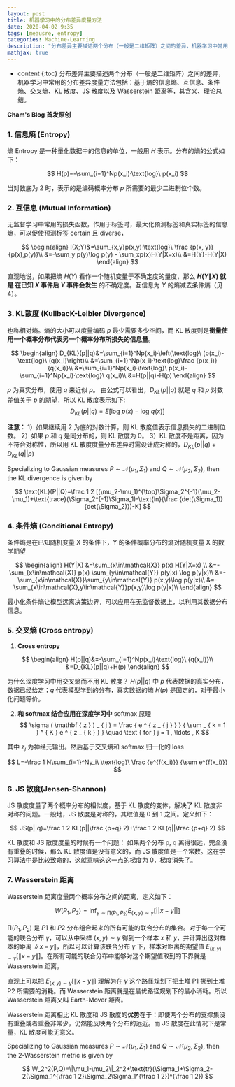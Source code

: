 ```yaml
---
layout: post
title: 机器学习中的分布差异度量方法
date: 2020-04-02 9:35
tags: [meausre, entropy]
categories: Machine-Learning
description: "分布差异主要描述两个分布（一般是二维矩阵）之间的差异，机器学习中常用的分布差异度量方法包括：基于熵的信息熵、互信息、条件熵、交叉熵、KL 散度、JS 散度以及 Wasserstein 距离等，其含义、理论总结"
mathjax: true
---
```


* content
{:toc}
分布差异主要描述两个分布（一般是二维矩阵）之间的差异，机器学习中常用的分布差异度量方法包括：基于熵的信息熵、互信息、条件熵、交叉熵、KL 散度、JS 散度以及 Wasserstein 距离等，其含义、理论总结。 <!--more-->

**Cham's Blog 首发原创**



### 1. 信息熵 (Entropy)

熵 Entropy 是一种量化数据中的信息的单位，一般用 $H$ 表示。分布的熵的公式如下：

$$
H(p)=-\sum_{i=1}^Np(x_i)·\text{log}\ p(x_i)
$$

当对数底为 2 时，表示的是编码概率分布 $p$ 所需要的最少二进制位个数。



### 2. 互信息 (Mutual Information)

无监督学习中常用的损失函数，作用于标签时，最大化预测标签和真实标签的信息熵，可以促使预测标签 certain 且 diverse，

$$
\begin{align}
I(X;Y)&=\sum_{x,y}p(x,y)·\text{log}\ \frac {p(x, y)} {p(x),p(y)}\\
&=-\sum_y p(y)\log p(y) - \sum_xp(x)H(Y|X=x)\\
&=H(Y)-H(Y|X)
\end{align}
$$

直观地说，如果把熵 $H(Y)$ 看作一个随机变量于不确定度的量度，那么 **$H(Y\|X)$ 就是 在已知 $X$ 事件后 $Y$ 事件会发生** 的不确定度。互信息为 $Y$ 的熵减去条件熵（见4）。



### 3. KL散度 (KullbacK-Leibler Divergence)

也称相对熵。熵的大小可以度量编码 $p$ 最少需要多少空间，而 KL 散度则是**衡量使用一个概率分布代表另一个概率分布所损失的信息量**。

$$
\begin{align}
D_{KL}(p||q)&=\sum_{i=1}^Np(x_i)·\left(\text{log}\ (p(x_i)-\text{log}\ (q(x_i)\right)\\
&=\sum_{i=1}^Np(x_i)·\text{log}\frac {p(x_i)} {q(x_i)}\\
&=\sum_{i=1}^Np(x_i)·\text{log}\ p(x_i)-\sum_{i=1}^Np(x_i)·\text{log}\ q(x_i)\\
&=H(p||q)-H(p)
\end{align}
$$

$p$ 为真实分布，使用 $q$ 来近似 $p$。
由公式可以看出，$D_{KL}(p||q)$ 就是 $q$ 和 $p$ 对数差值关于 $p$ 的期望，所以 KL 散度表示如下:
$$
D_{KL}(p||q)=E[\text{log}\ p(x)-\text{log}\ q(x)]
$$

**注意：**
1）如果继续用 2 为底的对数计算，则 KL 散度值表示信息损失的二进制位数。
2）如果 $p$ 和 $q$ 是同分布的，则 KL 散度为 0。
3）KL 散度不是距离，因为不符合对称性，所以用 KL 散度度量分布差异时需设计成对称的，$D_{KL}(p||q)+D_{KL}(q||p)$

Specializing to Gaussian measures $P\sim\mathcal{N}(\mu_1, \Sigma_1)$ and $Q\sim\mathcal{N}(\mu_2, \Sigma_2)$, then the KL divergence is given by

$$
\text{KL}(P||Q)=\frac 1 2 [(\mu_2-\mu_1)^{\top}\Sigma_2^{-1}(\mu_2-\mu_1)+\text{trace}(\Sigma_2^{-1}\Sigma_1)-\text{ln}(\frac {det(\Sigma_1)} {det(\Sigma_2)})-K]
$$



### 4. 条件熵 (Conditional Entropy)

条件熵是在已知随机变量 X 的条件下，Y 的条件概率分布的熵对随机变量 X 的数学期望

$$
\begin{align}
H(Y|X) &=\sum_{x\in\mathcal{X}} p(x) H(Y|X=x) \\ 
&=-\sum_{x\in\mathcal{X}} p(x) \sum_{y\in\mathcal{Y}} p(y|x) \log p(y|x)\\
&=-\sum_{x\in\mathcal{X}}\sum_{y\in\mathcal{Y}} p(x,y)\log p(y|x)\\
&=-\sum_{x\in\mathcal{X},y\in\mathcal{Y}}p(x,y)\log p(y|x)\\
\end{align}
$$

最小化条件熵让模型远离决策边界，可以应用在无监督数据上，以利用其数据分布信息。



### 5. 交叉熵 (Cross entropy)

1) **Cross entropy** 

$$
\begin{align}
H(p||q)&=-\sum_{i=1}^Np(x_i)·\text{log}\  {q(x_i)}\\
&=D_{KL}(p||q)+H(p)
\end{align}
$$

为什么深度学习中用交叉熵而不用 KL 散度？
$H(p||q)$ 中 $p$ 代表数据的真实分布，数据已经给定；$q$ 代表模型学到的分布，真实数据的熵 $H(p)$ 是固定的，对于最小化问题等价。

2) **和 softmax 结合应用在深度学习中**
softmax 原理
$$
\sigma ( \mathbf { z } ) _ { j } = \frac { e ^ { z _ { j } } } { \sum _ { k = 1 } ^ { K } e ^ { z _ { k } } } \quad \text { for } j = 1 , \ldots , K
$$

其中 $z_j$ 为神经元输出。然后基于交叉熵和 softmax 归一化的 loss

$$
L=-\frac 1 N\sum_{i=1}^Ny_i\ \text{log}\ \frac {e^{f(x_i)}} {\sum e^{f(x_i)}}
$$



###  6. JS 散度(Jensen-Shannon)

JS 散度度量了两个概率分布的相似度，基于 KL 散度的变体，解决了 KL 散度非对称的问题。一般地，JS 散度是对称的，其取值是 0 到 1 之间。定义如下：

$$
JS(p||q)=\frac 1 2 KL(p||\frac {p+q} 2)+\frac 1 2 KL(q||\frac {p+q} 2)
$$

KL 散度和 JS 散度度量的时候有一个问题：
如果两个分布 p, q 离得很远，完全没有重叠的时候，那么 KL 散度值是没有意义的，而 JS 散度值是一个常数。这在学习算法中是比较致命的，这就意味这这一点的梯度为 0，梯度消失了。



### 7. Wasserstein 距离

Wasserstein 距离度量两个概率分布之间的距离，定义如下：

$$
W(P_1,P_2)=\inf_{\gamma \sim \prod (P_1,P_2)} E_{(x,y)\sim\gamma}[||x-y||]
$$

$\prod (P_1,P_2)$ 是 $P1$ 和 $P2$ 分布组合起来的所有可能的联合分布的集合。对于每一个可能的联合分布 $\gamma$，可以从中采样 $(x,y)\sim\gamma$ 得到一个样本 $x$ 和 $y$，并计算出这对样本的距离 $\|x−y\|$，所以可以计算该联合分布 $\gamma$ 下，样本对距离的期望值 $E_{(x,y)∼\gamma} [\|x−y\|]$。在所有可能的联合分布中能够对这个期望值取到的下界就是 Wasserstein 距离。

直观上可以把 $E_{(x,y)∼\gamma} [\|x−y\|]$ 理解为在 $\gamma$ 这个路径规划下把土堆 P1 挪到土堆 P2 所需要的消耗。而 Wasserstein 距离就是在最优路径规划下的最小消耗。所以 Wasserstein 距离又叫 Earth-Mover 距离。

Wasserstein 距离相比 KL 散度和 JS 散度的**优势**在于：即使两个分布的支撑集没有重叠或者重叠非常少，仍然能反映两个分布的远近。而 JS 散度在此情况下是常量，KL 散度可能无意义。

Specializing to Gaussian measures $P\sim\mathcal{N}(\mu_1, \Sigma_1)$ and $Q\sim\mathcal{N}(\mu_2, \Sigma_2)$, then the $2$-Wasserstein metric is given by

$$
W_2^2(P,Q)=\|\mu_1-\mu_2\|_2^2+\text{tr}(\Sigma_1+\Sigma_2-2(\Sigma_1^{\frac 1 2}\Sigma_2\Sigma_1^{\frac 1 2})^{\frac 1 2})
$$
